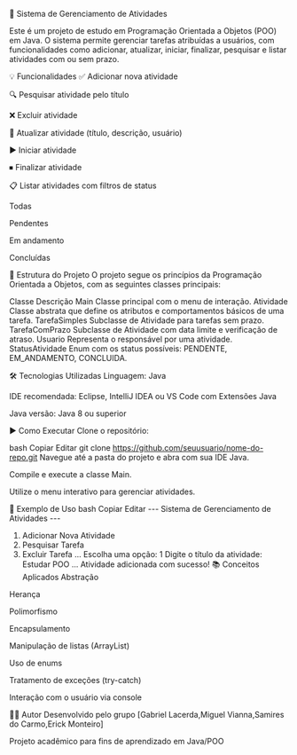 📌 Sistema de Gerenciamento de Atividades


Este é um projeto de estudo em Programação Orientada a Objetos (POO) em Java. O sistema permite gerenciar tarefas atribuídas a usuários, com funcionalidades como adicionar, atualizar, iniciar, finalizar, pesquisar e listar atividades com ou sem prazo.

💡 Funcionalidades
✅ Adicionar nova atividade

🔍 Pesquisar atividade pelo título

❌ Excluir atividade

🔄 Atualizar atividade (título, descrição, usuário)

▶️ Iniciar atividade

⏹ Finalizar atividade

📋 Listar atividades com filtros de status

Todas

Pendentes

Em andamento

Concluídas

🧱 Estrutura do Projeto
O projeto segue os princípios da Programação Orientada a Objetos, com as seguintes classes principais:

Classe	Descrição
Main	Classe principal com o menu de interação.
Atividade	Classe abstrata que define os atributos e comportamentos básicos de uma tarefa.
TarefaSimples	Subclasse de Atividade para tarefas sem prazo.
TarefaComPrazo	Subclasse de Atividade com data limite e verificação de atraso.
Usuario	Representa o responsável por uma atividade.
StatusAtividade	Enum com os status possíveis: PENDENTE, EM_ANDAMENTO, CONCLUIDA.

🛠️ Tecnologias Utilizadas
Linguagem: Java

IDE recomendada: Eclipse, IntelliJ IDEA ou VS Code com Extensões Java

Java versão: Java 8 ou superior

▶️ Como Executar
Clone o repositório:

bash
Copiar
Editar
git clone https://github.com/seuusuario/nome-do-repo.git
Navegue até a pasta do projeto e abra com sua IDE Java.

Compile e execute a classe Main.

Utilize o menu interativo para gerenciar atividades.

📌 Exemplo de Uso
bash
Copiar
Editar
--- Sistema de Gerenciamento de Atividades ---
1. Adicionar Nova Atividade
2. Pesquisar Tarefa
3. Excluir Tarefa
...
Escolha uma opção: 1
Digite o título da atividade: Estudar POO
...
Atividade adicionada com sucesso!
📚 Conceitos Aplicados
Abstração

Herança

Polimorfismo

Encapsulamento

Manipulação de listas (ArrayList)

Uso de enums

Tratamento de exceções (try-catch)

Interação com o usuário via console

👨‍💻 Autor
Desenvolvido pelo grupo [Gabriel Lacerda,Miguel Vianna,Samires do Carmo,Erick Monteiro]

Projeto acadêmico para fins de aprendizado em Java/POO
